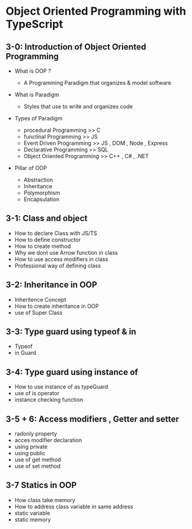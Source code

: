 # Object Oriented Programming with TypeScript

## 3-0: Introduction of Object Oriented Programming

- What is OOP ?
  - A Programming Paradigm that organizes & model software
- What is Paradigm
  - Styles that use to write and organizes code
- Types of Paradigm

  - procedural Programming >> C
  - functinal Programming >> JS
  - Event Driven Programming >> JS , DOM , Node , Express
  - Declarative Programming >> SQL
  - Object Oriented Programming >> C++ , C# , .NET

- Pillar of OOP
  - Abstraction
  - Inheritance
  - Polymorphism
  - Encapsulation

## 3-1: Class and object

- How to declare Class with JS/TS
- How to define constructor
- How to create method
- Why we dont use Arrow function in class
- How to use access modifiers in class
- Professional way of defining class

## 3-2: Inheritance in OOP

- Inheritence Concept
- How to create inheritance in OOP
- use of Super Class

## 3-3: Type guard using typeof & in

- Typeof
- in Guard

## 3-4: Type guard using instance of

- How to use instance of as typeGuard
- use of is operator
- instance checking function

## 3-5 + 6: Access modifiers , Getter and setter

- radonly property
- acces modifier declaration
- using private
- using public
- use of get method
- use of set method

## 3-7 Statics in OOP

- How class take memory
- How to address class variable in same address
- static variable
- static memory

